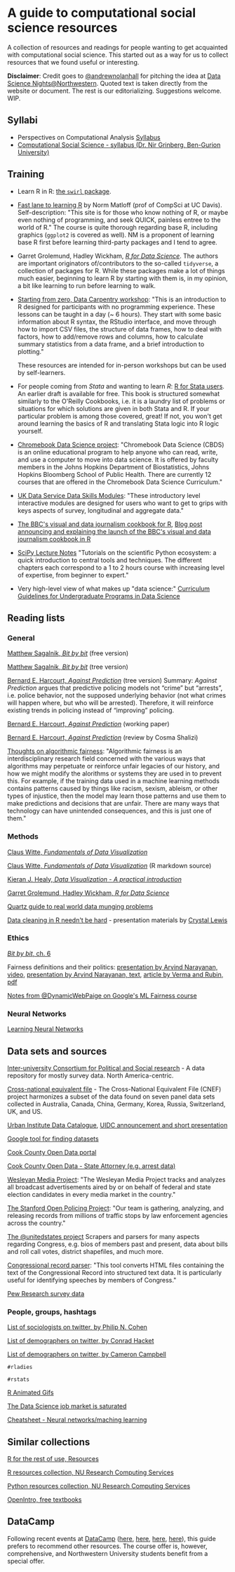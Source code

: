 # A guide to computational social science resources
A collection of resources and readings for people wanting to get acquainted with computational social science. This started out as a way for us to collect resources that we found useful or interesting. 

**Disclaimer**: Credit goes to [@andrewnolanhall](https://github.com/andrewnolanhall) for pitching the idea at [Data Science Nights@Northwestern](http://www.data-science-nights.org/). Quoted text is taken directly from the website or document. The rest is our editorializing. Suggestions welcome. WIP.

## Syllabi
- Perspectives on Computational Analysis [Syllabus](https://github.com/UC-MACSS/persp-analysis)
- [Computational Social Science - syllabus (Dr. Nir Grinberg, Ben-Gurion University)](https://css-sise.github.io/)

## Training
- Learn R in R: [the `swirl` package](https://swirlstats.com).
- [Fast lane to learning R](https://github.com/matloff/fasteR) by Norm Matloff (prof of CompSci at UC Davis). Self-description: "This site is for those who know nothing of R, or maybe even nothing of programming, and seek QUICK, painless entree to the world of R." The course is quite thorough regarding base R, including graphics (`ggplot2` is covered as well). NM is a proponent of learning base R first before learning third-party packages and I tend to agree.
- Garret Grolemund, Hadley Wickham, [_R for Data Science_](http://r4ds.had.co.nz/). The authors are important originators of/contributors to the so-called `tidyverse`, a collection of packages for R. While these packages make a lot of things much easier, beginning to learn R by starting with them is, in my opinion, a bit like learning to run before learning to walk.
- [Starting from zero, Data Carpentry workshop](https://datacarpentry.org/r-socialsci/): "This is an introduction to R designed for participants with no programming experience. These lessons can be taught in a day (~ 6 hours). They start with some basic information about R syntax, the RStudio interface, and move through how to import CSV files, the structure of data frames, how to deal with factors, how to add/remove rows and columns, how to calculate summary statistics from a data frame, and a brief introduction to plotting."
	
	These resources are intended for in-person workshops but can be used by self-learners.
- For people coming from *Stata* and wanting to learn *R*: [R for Stata users](http://r4stats.com/books/r4stata/). An earlier draft is available for free. This book is structured somewhat similarly to the O'Reilly Cookbooks, i.e. it is a laundry list of problems or situations for which solutions are given in both Stata and R. If your particular problem is among those covered, great! If not, you won't get around learning the basics of R and translating Stata logic into R logic yourself.
- [Chromebook Data Science project](http://jhudatascience.org/chromebookdatascience/cbds.html): "Chromebook Data Science (CBDS) is an online educational program to help anyone who can read, write, and use a computer to move into data science. It is offered by faculty members in the Johns Hopkins Department of Biostatistics, Johns Hopkins Bloomberg School of Public Health. There are currently 12 courses that are offered in the Chromebook Data Science Curriculum."
- [UK Data Service Data Skills Modules](https://www.ukdataservice.ac.uk/use-data/data-skills-modules): "These introductory level interactive modules are designed for users who want to get to grips with keys aspects of survey, longitudinal and aggregate data."
- [The BBC's visual and data journalism cookbook for R](https://bbc.github.io/rcookbook/), [Blog post announcing and explaining the launch of the BBC's visual and data journalism cookbook in R](https://medium.com/bbc-visual-and-data-journalism/how-the-bbc-visual-and-data-journalism-team-works-with-graphics-in-r-ed0b35693535)
- [SciPy Lecture Notes](www.scipy-lectures.org) "Tutorials on the scientific Python ecosystem: a quick introduction to central tools and techniques. The different chapters each correspond to a 1 to 2 hours course with increasing level of expertise, from beginner to expert."
- Very high-level view of what makes up "data science:" [Curriculum Guidelines for Undergraduate Programs in Data Science](https://www.annualreviews.org/doi/full/10.1146/annurev-statistics-060116-053930)

## Reading lists
### General
[Matthew Sagalnik, _Bit by bit_](https://www.bitbybitbook.com/en/1st-ed/preface/) (free version)

[Matthew Sagalnik, _Bit by bit_](https://press.princeton.edu/titles/11057.html) (tree version)

[Bernard E. Harcourt, _Against Prediction_](https://www.press.uchicago.edu/ucp/books/book/chicago/A/bo4101022.html) (tree version) Summary: _Against Prediction_ argues that predictive policing models not “crime” but “arrests”, i.e. police behavior, not the supposed underlying behavior (not what crimes will happen where, but who will be arrested). Therefore, it will reinforce existing trends in policing instead of “improving” policing.

[Bernard E. Harcourt, _Against Prediction_](http://papers.ssrn.com/sol3/papers.cfm?abstract_id=756945) (working paper)

[Bernard E. Harcourt, _Against Prediction_](http://bactra.org/reviews/against-prediction/) (review by Cosma Shalizi)

[Thoughts on algorithmic fairness](http://joshualoftus.com/post/algorithmic-fairness-is-as-hard-as-causation/): "Algorithmic fairness is an interdisciplinary research field concerned with the various ways that algorithms may perpetuate or reinforce unfair legacies of our history, and how we might modify the alorithms or systems they are used in to prevent this. For example, if the training data used in a machine learning methods contains patterns caused by things like racism, sexism, ableism, or other types of injustice, then the model may learn those patterns and use them to make predictions and decisions that are unfair. There are many ways that technology can have unintended consequences, and this is just one of them."

### Methods
[Claus Witte, _Fundamentals of Data Visualization_](https://serialmentor.com/dataviz/)

[Claus Witte, _Fundamentals of Data Visualization_](https://github.com/clauswilke/dataviz) (R markdown source)

[Kieran J. Healy, _Data Visualization - A practical introduction_](http://socviz.co/)

[Garret Grolemund, Hadley Wickham, _R for Data Science_](http://r4ds.had.co.nz/)

[Quartz guide to real world data munging problems](https://github.com/Quartz/bad-data-guide)

[Data cleaning in R needn't be hard](https://github.com/Cghlewis/R-Ladies-STL-Cleaning-Data-R) - presentation materials by [Crystal Lewis](https://twitter.com/Cghlewis)

### Ethics
[_Bit by bit_, ch. 6](https://www.bitbybitbook.com/en/1st-ed/ethics/)

Fairness definitions and their politics: [presentation by Arvind Narayanan, video](https://www.youtube.com/watch?v=jIXIuYdnyyk), [presentation by Arvind Narayanan, text](https://docs.google.com/document/d/1bnQKzFAzCTcBcNvW5tsPuSDje8WWWY-SSF4wQm6TLvQ/edit), [article by Verma and Rubin, pdf](www.ece.ubc.ca/~mjulia/publications/Fairness_Definitions_Explained_2018.pdf)

[Notes from @DynamicWebPaige on Google's ML Fairness course](https://github.com/dynamicwebpaige/info/blob/master/blog/online_courses/20-10-2018_AI_Ethics.md)

### Neural Networks
[Learning Neural Networks](http://neuralnetworksanddeeplearning.com/index.html)


## Data sets and sources
[Inter-university Consortium for Political and Social research](https://www.icpsr.umich.edu/web/pages/ICPSR/index.html) - A data repository for mostly survey data. North America-centric.

[Cross-national equivalent file](https://www.cnefdata.org/) - The Cross-National Equivalent File (CNEF) project harmonizes a subset of the data found on seven panel data sets collected in Australia, Canada, China, Germany, Korea, Russia, Switzerland, UK, and US.

[Urban Institute Data Catalogue](https://datacatalog.urban.org/search/type/dataset), [UIDC announcement and short presentation](https://medium.com/@urban_institute/announcing-the-urban-institute-data-catalog-ce2c787e38e9)

[Google tool for finding datasets](https://toolbox.google.com/datasetsearch)

[Cook County Open Data portal](https://datacatalog.cookcountyil.gov/)
 
[Cook County Open Data - State Attorney (e.g. arrest data)](https://datacatalog.cookcountyil.gov/browse?tags=state%27s%20attorney%20case-level)

[Wesleyan Media Project](http://mediaproject.wesleyan.edu/): "The Wesleyan Media Project tracks and analyzes all broadcast advertisements aired by or on behalf of federal and state election candidates in every media market in the country."

[The Stanford Open Policing Project](https://openpolicing.stanford.edu/): "Our team is gathering, analyzing, and releasing records from millions of traffic stops by law enforcement agencies across the country."

[The @unitedstates project](https://theunitedstates.io/) Scrapers and parsers for many aspects regarding Congress, e.g. bios of members past and present, data about bills and roll call votes, district shapefiles, and much more.

[Congressional record parser](https://github.com/unitedstates/congressional-record): "This tool converts HTML files containing the text of the Congressional Record into structured text data. It is particularly useful for identifying speeches by members of Congress."

[Pew Research survey data](https://www.pewresearch.org/download-datasets/)


### People, groups, hashtags
[List of sociologists on twitter, by Philip N. Cohen](https://twitter.com/familyunequal/lists/sociologists)

[List of demographers on twitter, by Conrad Hacket](https://twitter.com/i/lists/73400160)

[List of demographers on twitter, by Cameron Campbell](https://twitter.com/i/lists/1292729810804850690)

`#rladies`

`#rstats`

[R Animated Gifs](https://twitter.com/i/moments/1065910383670685696)

[The Data Science job market is saturated](https://veekaybee.github.io/2019/02/13/data-science-is-different/)

[Cheatsheet - Neural networks/maching learning](https://becominghuman.ai/cheat-sheets-for-ai-neural-networks-machine-learning-deep-learning-big-data-678c51b4b463)


## Similar collections
[R for the rest of use, Resources](https://rfortherestofus.com/resources/)

[R resources collection, NU Research Computing Services](https://github.com/nuitrcs/rworkshops)

[Python resources collection, NU Research Computing Services](https://github.com/nuitrcs/pythonworkshops)

[OpenIntro, free textbooks](https://twitter.com/OpenIntroOrg)


## DataCamp
Following recent events at [DataCamp](https://www.datacamp.com) ([here](https://blog.rladies.org/post/statement-about-datacamp/), [here](https://www.buzzfeednews.com/article/daveyalba/datacamp-sexual-harassment-metoo-tech-startup), [here](https://www.datacamp.com/community/blog/apology), [here](https://www.datacamp.com/community/blog/board-update)), this guide prefers to recommend other resources. The course offer is, however, comprehensive, and Northwestern University students benefit from a special offer.
